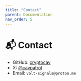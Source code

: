 ```yaml
---
title: "Contact"
parent: Documentation
nav_order: 5
---
```


# 📬 Contact

- GitHub: [cryptocav](https://github.com/cryptocav)
- X: [@cavpatrol](https://x.com/cavpatrol)
- Email: `volt-signals@proton.me`
